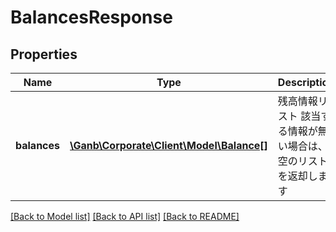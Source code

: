 # BalancesResponse

## Properties
Name | Type | Description | Notes
------------ | ------------- | ------------- | -------------
**balances** | [**\Ganb\Corporate\Client\Model\Balance[]**](Balance.md) | 残高情報リスト 該当する情報が無い場合は、空のリストを返却します | [optional] 

[[Back to Model list]](../README.md#documentation-for-models) [[Back to API list]](../README.md#documentation-for-api-endpoints) [[Back to README]](../README.md)


